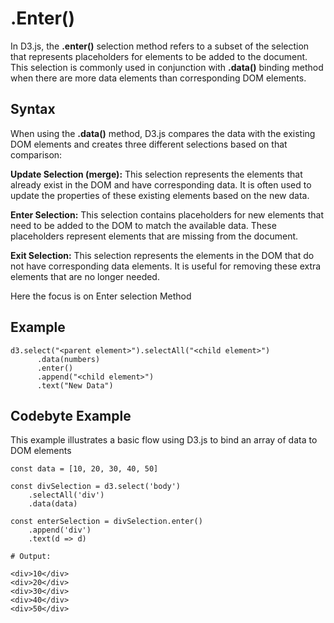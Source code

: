 # .Enter()

In D3.js, the **.enter()** selection method refers to a subset of the selection that represents placeholders for elements to be added to the document. This selection is commonly used in conjunction with **.data()** binding method when there are more data elements than corresponding DOM elements.

## Syntax

When using the **.data()** method, D3.js compares the data with the existing DOM elements and creates three different selections based on that comparison:

**Update Selection (merge):** This selection represents the elements that already exist in the DOM and have corresponding data. It is often used to update the properties of these existing elements based on the new data.

**Enter Selection:** This selection contains placeholders for new elements that need to be added to the DOM to match the available data. These placeholders represent elements that are missing from the document.

**Exit Selection:** This selection represents the elements in the DOM that do not have corresponding data elements. It is useful for removing these extra elements that are no longer needed.

Here the focus is on Enter selection Method

## Example

```
d3.select("<parent element>").selectAll("<child element>")
      .data(numbers)
      .enter()
      .append("<child element>")
      .text("New Data")

```



## Codebyte Example ##

This example illustrates a basic flow using D3.js to bind an array of data to DOM elements

```
const data = [10, 20, 30, 40, 50]

const divSelection = d3.select('body')
    .selectAll('div')
    .data(data)

const enterSelection = divSelection.enter()
    .append('div')
    .text(d => d)

# Output: 

<div>10</div>
<div>20</div>
<div>30</div>
<div>40</div>
<div>50</div>    

```

